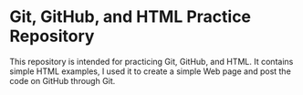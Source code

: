 # Git, GitHub, and HTML Practice Repository

This repository is intended for practicing Git, GitHub, and HTML. It contains simple HTML examples, I used it to create a simple Web page and post the code on GitHub through Git.





